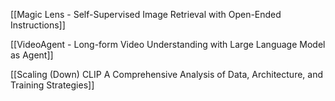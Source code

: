 [[Magic Lens - Self-Supervised Image Retrieval with Open-Ended Instructions]]

[[VideoAgent - Long-form Video Understanding with Large Language Model as Agent]]

[[Scaling (Down) CLIP  A Comprehensive Analysis of Data, Architecture, and Training Strategies]]